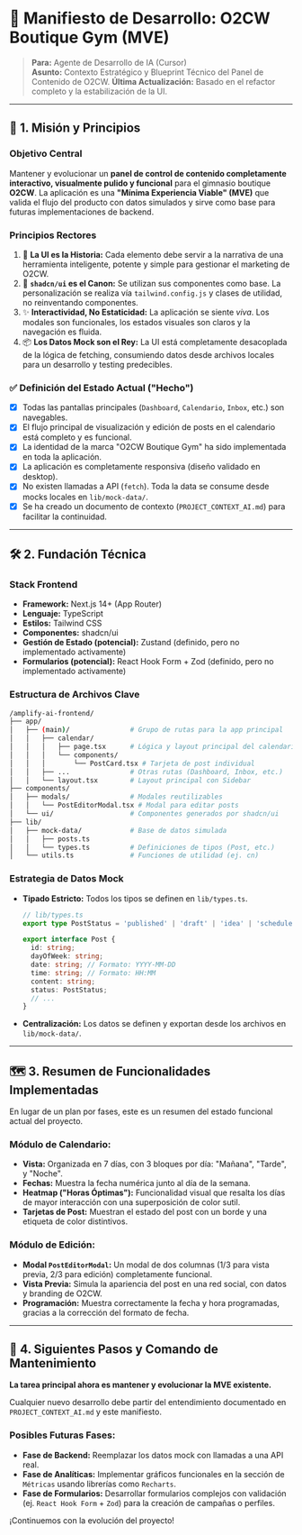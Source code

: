 # 📜 Manifiesto de Desarrollo: O2CW Boutique Gym (MVE)

> **Para:** Agente de Desarrollo de IA (Cursor)  
> **Asunto:** Contexto Estratégico y Blueprint Técnico del Panel de Contenido de O2CW.
> **Última Actualización:** Basado en el refactor completo y la estabilización de la UI.

---

## 🎯 1. Misión y Principios

### Objetivo Central
Mantener y evolucionar un **panel de control de contenido completamente interactivo, visualmente pulido y funcional** para el gimnasio boutique **O2CW**. La aplicación es una **"Mínima Experiencia Viable" (MVE)** que valida el flujo del producto con datos simulados y sirve como base para futuras implementaciones de backend.

### Principios Rectores
1.  🎨 **La UI es la Historia:** Cada elemento debe servir a la narrativa de una herramienta inteligente, potente y simple para gestionar el marketing de O2CW.
2.  🧱 **`shadcn/ui` es el Canon:** Se utilizan sus componentes como base. La personalización se realiza vía `tailwind.config.js` y clases de utilidad, no reinventando componentes.
3.  ✨ **Interactividad, No Estaticidad:** La aplicación se siente *viva*. Los modales son funcionales, los estados visuales son claros y la navegación es fluida.
4.  📦 **Los Datos Mock son el Rey:** La UI está completamente desacoplada de la lógica de fetching, consumiendo datos desde archivos locales para un desarrollo y testing predecibles.

### ✅ Definición del Estado Actual ("Hecho")
- [x] Todas las pantallas principales (`Dashboard`, `Calendario`, `Inbox`, etc.) son navegables.
- [x] El flujo principal de visualización y edición de posts en el calendario está completo y es funcional.
- [x] La identidad de la marca "O2CW Boutique Gym" ha sido implementada en toda la aplicación.
- [x] La aplicación es completamente responsiva (diseño validado en desktop).
- [x] No existen llamadas a API (`fetch`). Toda la data se consume desde mocks locales en `lib/mock-data/`.
- [x] Se ha creado un documento de contexto (`PROJECT_CONTEXT_AI.md`) para facilitar la continuidad.

---

## 🛠️ 2. Fundación Técnica

### Stack Frontend
-   **Framework:** Next.js 14+ (App Router)
-   **Lenguaje:** TypeScript
-   **Estilos:** Tailwind CSS
-   **Componentes:** shadcn/ui
-   **Gestión de Estado (potencial):** Zustand (definido, pero no implementado activamente)
-   **Formularios (potencial):** React Hook Form + Zod (definido, pero no implementado activamente)

### Estructura de Archivos Clave
```bash
/amplify-ai-frontend/
├── app/
│   ├── (main)/               # Grupo de rutas para la app principal
│   │   ├── calendar/
│   │   │   ├── page.tsx      # Lógica y layout principal del calendario
│   │   │   └── components/
│   │   │       └── PostCard.tsx # Tarjeta de post individual
│   │   ├── ...               # Otras rutas (Dashboard, Inbox, etc.)
│   │   └── layout.tsx        # Layout principal con Sidebar
├── components/
│   ├── modals/               # Modales reutilizables
│   │   └── PostEditorModal.tsx # Modal para editar posts
│   └── ui/                   # Componentes generados por shadcn/ui
├── lib/
│   ├── mock-data/            # Base de datos simulada
│   │   ├── posts.ts
│   │   └── types.ts          # Definiciones de tipos (Post, etc.)
│   └── utils.ts              # Funciones de utilidad (ej. cn)
```

### Estrategia de Datos Mock
-   **Tipado Estricto:** Todos los tipos se definen en `lib/types.ts`.
    ```typescript
    // lib/types.ts
    export type PostStatus = 'published' | 'draft' | 'idea' | 'scheduled';
    
    export interface Post {
      id: string;
      dayOfWeek: string;
      date: string; // Formato: YYYY-MM-DD
      time: string; // Formato: HH:MM
      content: string;
      status: PostStatus;
      // ...
    }
    ```
-   **Centralización:** Los datos se definen y exportan desde los archivos en `lib/mock-data/`.

---

## 🗺️ 3. Resumen de Funcionalidades Implementadas

En lugar de un plan por fases, este es un resumen del estado funcional actual del proyecto.

### Módulo de Calendario:
-   **Vista:** Organizada en 7 días, con 3 bloques por día: "Mañana", "Tarde", y "Noche".
-   **Fechas:** Muestra la fecha numérica junto al día de la semana.
-   **Heatmap ("Horas Óptimas"):** Funcionalidad visual que resalta los días de mayor interacción con una superposición de color sutil.
-   **Tarjetas de Post:** Muestran el estado del post con un borde y una etiqueta de color distintivos.

### Módulo de Edición:
-   **Modal `PostEditorModal`:** Un modal de dos columnas (1/3 para vista previa, 2/3 para edición) completamente funcional.
-   **Vista Previa:** Simula la apariencia del post en una red social, con datos y branding de O2CW.
-   **Programación:** Muestra correctamente la fecha y hora programadas, gracias a la corrección del formato de fecha.

---

## 🚀 4. Siguientes Pasos y Comando de Mantenimiento

**La tarea principal ahora es mantener y evolucionar la MVE existente.**

Cualquier nuevo desarrollo debe partir del entendimiento documentado en `PROJECT_CONTEXT_AI.md` y este manifiesto.

### Posibles Futuras Fases:
-   **Fase de Backend:** Reemplazar los datos mock con llamadas a una API real.
-   **Fase de Analíticas:** Implementar gráficos funcionales en la sección de `Métricas` usando librerías como `Recharts`.
-   **Fase de Formularios:** Desarrollar formularios complejos con validación (ej. `React Hook Form` + `Zod`) para la creación de campañas o perfiles.

¡Continuemos con la evolución del proyecto!